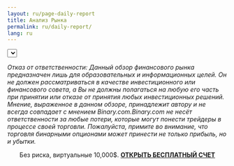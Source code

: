 ```yaml
---
layout: ru/page-daily-report
title: Анализ Рынка
permalink: ru/daily-report/
lang: ru
---
```


<div class="daily-report">
    <p>
        <select class="report-list">
        </select>
    </p>
</div>

<p><i>Отказ от ответственности: Данный обзор финансового рынка предназначен лишь для образовательных и информационных целей. Он не должен рассматриваться в качестве инвестиционного или финансового совета, а Вы не должны полагаться на любую его часть при принятии или отказе от принятия любых инвестиционных решений. Мнение, выраженное в данном обзоре, принадлежит автору и не всегда совпадает с мнением Binary.com.Binary.com не несёт ответственности за любые потери, которые могут понести трейдеры в процессе своей торговли. Пожалуйста, примите во внимание, что торговля бинарными опционами может принести не только прибыль, но и убытки.</i></p>



<center><div class="grd-grid-12 grd-grid-mobile-12 grd-grid-phablet-12 grd-no-gutter-left center">
      <div class="gray-box">Без риска, виртуальные 10,000$. <a href="https://www.binary.com?l=EN&utm_medium=social&utm_source=blog&utm_content=dailyreport"><strong>ОТКРЫТЬ БЕСПЛАТНЫЙ СЧЕТ</strong></a></center></div>

   